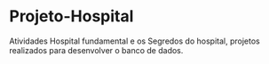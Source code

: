 # Projeto-Hospital
Atividades Hospital fundamental e os Segredos do hospital, projetos realizados para desenvolver o banco de dados.
